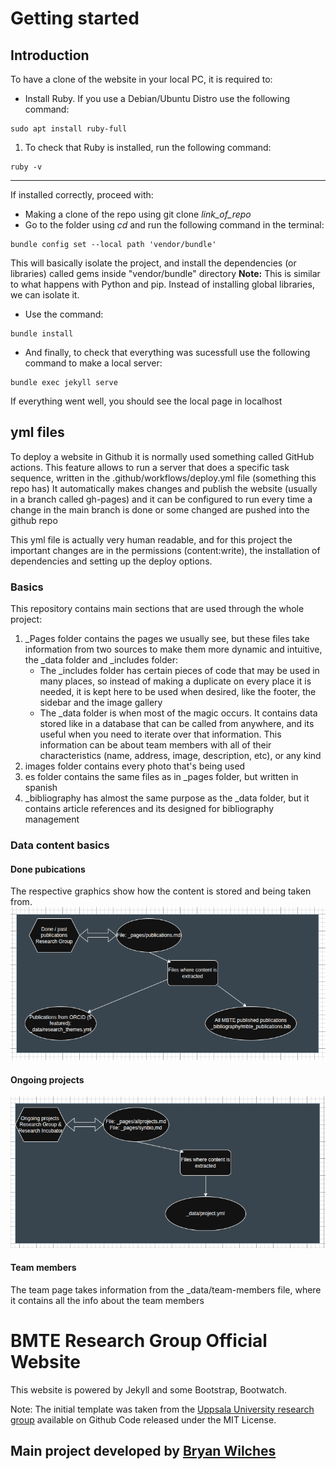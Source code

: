 # Getting started

## Introduction

To have a clone of the website in your local PC, it is required to:

* Install Ruby. If you use a Debian/Ubuntu Distro use the following command:
```
sudo apt install ruby-full
```

1. To check that Ruby is installed, run the following command:
```
ruby -v
```
---

If installed correctly, proceed with:
* Making a clone of the repo using git clone *link_of_repo*
* Go to the folder using *cd* and run the following command in the terminal:

```
bundle config set --local path 'vendor/bundle'
```

This will basically isolate the project, and install the dependencies (or libraries) called gems inside "vendor/bundle" directory
**Note:** This is similar to what happens with Python and pip. Instead of installing global libraries, we can isolate it.

* Use the command:
```
bundle install
```

* And finally, to check that everything was sucessfull use the following command to make a local server:
```
bundle exec jekyll serve
```
If everything went well, you should see the local page in localhost

## yml files
To deploy a website in Github it is normally used something called GitHub actions.
This feature allows to run a server that does a specific task sequence, written in the .github/workflows/deploy.yml file (something this repo has)
It automatically makes changes and publish the website (usually in a branch called gh-pages) and it can be configured to run every time a change in the main branch is done or some changed are pushed into the github repo

This yml file is actually very human readable, and for this project the important changes are in the permissions (content:write), the installation of dependencies and setting up the deploy options.

### Basics

This repository contains main sections that are used through the whole project:
1. _Pages folder contains the pages we usually see, but these files take information from two sources to make them more dynamic and intuitive, the _data folder and _includes folder:
	- The _includes folder has certain pieces of code that may be used in many places, so instead of making a duplicate on every place it is needed, it is kept here to be used when desired, like the footer, the sidebar and the image gallery
	- The _data folder is when most of the magic occurs. It contains data stored like in a database that can be called from anywhere, and its useful when you need to iterate over that information. This information can be about team members with all of their characteristics (name, address, image, description, etc), or any kind
2. images folder contains every photo that's being used
3. es folder contains the same files as in _pages folder, but written in spanish
4. _bibliography has almost the same purpose as the _data folder, but it contains article references and its designed for bibliography management 

### Data content basics
#### Done pubications

The respective graphics show how the content is stored and being taken from. 
![Done publications](./images/readme/file-1.png)

#### Ongoing projects
![Ongoing projects](./images/readme/file-2.png)

#### Team members
The team page takes information from the _data/team-members file, where it contains all the info about the team members 

# BMTE Research Group Official Website

This website is powered by Jekyll and some Bootstrap, Bootwatch.

Note: The initial template was taken from the [Uppsala University research group](https://github.com/uslc-lab/uslc-lab.github.io/tree/main) available on Github
Code released under the MIT License.

## Main project developed by [Bryan Wilches](https://github.com/BryanWV)
